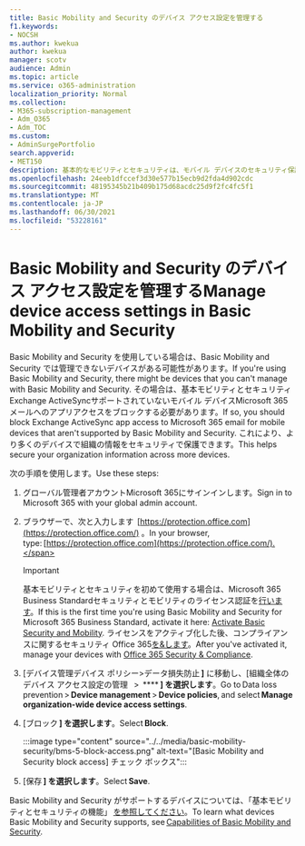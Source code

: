 ```yaml
---
title: Basic Mobility and Security のデバイス アクセス設定を管理する
f1.keywords:
- NOCSH
ms.author: kwekua
author: kwekua
manager: scotv
audience: Admin
ms.topic: article
ms.service: o365-administration
localization_priority: Normal
ms.collection:
- M365-subscription-management
- Adm_O365
- Adm_TOC
ms.custom:
- AdminSurgePortfolio
search.appverid:
- MET150
description: 基本的なモビリティとセキュリティは、モバイル デバイスのセキュリティ保護と管理に役立ちます。
ms.openlocfilehash: 24eeb1dfccef3d30e577b15ecb9d2fda4d902cdc
ms.sourcegitcommit: 48195345b21b409b175d68acdc25d9f2fc4fc5f1
ms.translationtype: MT
ms.contentlocale: ja-JP
ms.lasthandoff: 06/30/2021
ms.locfileid: "53228161"
---
```

# <a name="manage-device-access-settings-in-basic-mobility-and-security"></a><span data-ttu-id="96e30-103">Basic Mobility and Security のデバイス アクセス設定を管理する</span><span class="sxs-lookup"><span data-stu-id="96e30-103">Manage device access settings in Basic Mobility and Security</span></span>

<span data-ttu-id="96e30-104">Basic Mobility and Security を使用している場合は、Basic Mobility and Security では管理できないデバイスがある可能性があります。</span><span class="sxs-lookup"><span data-stu-id="96e30-104">If you're using Basic Mobility and Security, there might be devices that you can't manage with Basic Mobility and Security.</span></span> <span data-ttu-id="96e30-105">その場合は、基本モビリティとセキュリティExchange ActiveSyncサポートされていないモバイル デバイスMicrosoft 365メールへのアプリアクセスをブロックする必要があります。</span><span class="sxs-lookup"><span data-stu-id="96e30-105">If so, you should block Exchange ActiveSync app access to Microsoft 365 email for mobile devices that aren't supported by Basic Mobility and Security.</span></span> <span data-ttu-id="96e30-106">これにより、より多くのデバイスで組織の情報をセキュリティで保護できます。</span><span class="sxs-lookup"><span data-stu-id="96e30-106">This helps secure your organization information across more devices.</span></span>

<span data-ttu-id="96e30-107">次の手順を使用します。</span><span class="sxs-lookup"><span data-stu-id="96e30-107">Use these steps:</span></span>

1. <span data-ttu-id="96e30-108">グローバル管理者アカウントMicrosoft 365にサインインします。</span><span class="sxs-lookup"><span data-stu-id="96e30-108">Sign in to  Microsoft 365 with your global admin account.</span></span>

2. <span data-ttu-id="96e30-109">ブラウザーで、次と入力します  [https://protection.office.com](https://protection.office.com/) 。</span><span class="sxs-lookup"><span data-stu-id="96e30-109">In your browser, type: [https://protection.office.com](https://protection.office.com/).</span></span>

    > [!IMPORTANT]
    > <span data-ttu-id="96e30-110">基本モビリティとセキュリティを初めて使用する場合は、Microsoft 365 Business Standardセキュリティとモビリティのライセンス認証を[行います](https://admin.microsoft.com/EAdmin/Device/IntuneInventory.aspx)。</span><span class="sxs-lookup"><span data-stu-id="96e30-110">If this is the first time you're using Basic Mobility and Security for Microsoft 365 Business Standard, activate it here: [Activate Basic Security and Mobility](https://admin.microsoft.com/EAdmin/Device/IntuneInventory.aspx).</span></span> <span data-ttu-id="96e30-111">ライセンスをアクティブ化した後、コンプライアンスに関するセキュリティ Office 365[を&します](https://protection.office.com/)。</span><span class="sxs-lookup"><span data-stu-id="96e30-111">After you've activated it, manage your devices with [Office 365 Security & Compliance](https://protection.office.com/).</span></span>

3. <span data-ttu-id="96e30-112">[デバイス管理デバイス ポリシー>データ損失防止 **]** に移動し、[組織全体のデバイス アクセス設定の管理   >  \*\*\*\* **] を選択します**。</span><span class="sxs-lookup"><span data-stu-id="96e30-112">Go to Data loss prevention > **Device management** > **Device policies**, and select **Manage organization-wide device access settings**.</span></span>

4. <span data-ttu-id="96e30-113">[ブロック **] を選択します**。</span><span class="sxs-lookup"><span data-stu-id="96e30-113">Select **Block**.</span></span>

    :::image type="content" source="../../media/basic-mobility-security/bms-5-block-access.png" alt-text="[Basic Mobility and Security block access] チェック ボックス":::

5. <span data-ttu-id="96e30-115">[保存 **] を選択します**。</span><span class="sxs-lookup"><span data-stu-id="96e30-115">Select **Save**.</span></span>

<span data-ttu-id="96e30-116">Basic Mobility and Security がサポートするデバイスについては、「基本モビリティとセキュリティの機能」 [を参照してください](capabilities.md)。</span><span class="sxs-lookup"><span data-stu-id="96e30-116">To learn what devices Basic Mobility and Security supports, see [Capabilities of Basic Mobility and Security](capabilities.md).</span></span>
